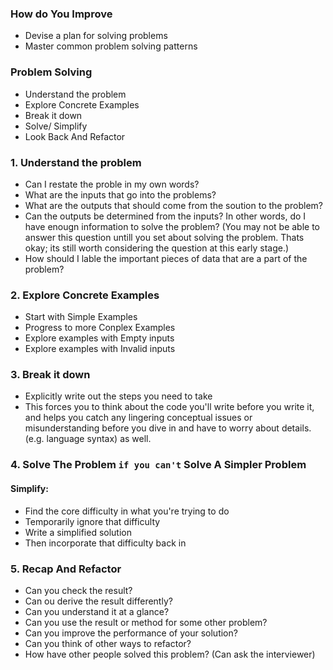 ### How do You Improve
- Devise a plan for solving problems
- Master common problem solving patterns

### Problem Solving
- Understand the problem
- Explore Concrete Examples
- Break it down
- Solve/ Simplify
- Look Back And Refactor

### 1. Understand the problem
- Can I restate the proble in my own words?
- What are the inputs that go into the problems? 
- What are the outputs that should come from the soution to the problem?
- Can the outputs be determined from the inputs? In other words, do I have enougn information to solve the problem? (You may not be able to answer this question untill you set about solving the problem. Thats okay; its still worth considering the question at this early stage.)
- How should I lable the important pieces of data that are a part of the problem? 

### 2. Explore Concrete Examples
- Start with Simple Examples
- Progress to more Conplex Examples
- Explore examples with Empty inputs
- Explore examples with Invalid inputs

### 3. Break it down
- Explicitly write out the steps you need to take
- This forces you to think about the code you'll write before you write it, and helps you catch any lingering conceptual issues or misunderstanding before you dive in and have to worry about details.(e.g. language syntax) as well.

### 4. Solve The Problem `if you can't` Solve A Simpler Problem
#### Simplify: 
- Find the core difficulty in what you're trying to do
- Temporarily ignore that difficulty
- Write a simplified solution
- Then incorporate that difficulty back in

### 5. Recap And Refactor
- Can you check the result?
- Can ou derive the result differently?
- Can you understand it at a glance?
- Can you use the result or method for some other problem?
- Can you improve the performance of your solution?
- Can you think of other ways to refactor?
- How have other people solved this problem? (Can ask the interviewer)
